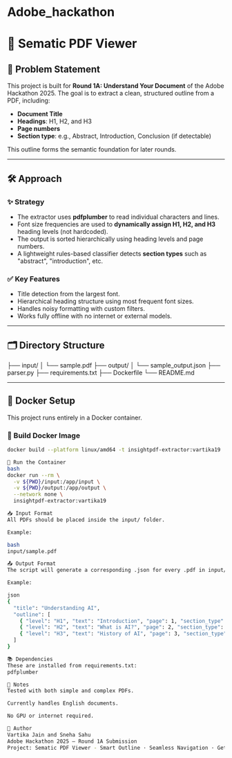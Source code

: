 # Adobe_hackathon
# 🧠 Sematic PDF Viewer

## 📌 Problem Statement

This project is built for **Round 1A: Understand Your Document** of the Adobe Hackathon 2025. The goal is to extract a clean, structured outline from a PDF, including:

- **Document Title**
- **Headings**: H1, H2, and H3
- **Page numbers**
- **Section type**: e.g., Abstract, Introduction, Conclusion (if detectable)

This outline forms the semantic foundation for later rounds.

---

## 🛠️ Approach

### ✨ Strategy
- The extractor uses **pdfplumber** to read individual characters and lines.
- Font size frequencies are used to **dynamically assign H1, H2, and H3** heading levels (not hardcoded).
- The output is sorted hierarchically using heading levels and page numbers.
- A lightweight rules-based classifier detects **section types** such as "abstract", "introduction", etc.

### ✅ Key Features
- Title detection from the largest font.
- Hierarchical heading structure using most frequent font sizes.
- Handles noisy formatting with custom filters.
- Works fully offline with no internet or external models.

---

## 🗂️ Directory Structure
├── input/
│ └── sample.pdf
├── output/
│ └── sample_output.json
├── parser.py
├── requirements.txt
├── Dockerfile
└── README.md

---

## 🐳 Docker Setup

This project runs entirely in a Docker container.

### 🔧 Build Docker Image
```bash
docker build --platform linux/amd64 -t insightpdf-extractor:vartika19 .

🚀 Run the Container
bash
docker run --rm \
  -v ${PWD}/input:/app/input \
  -v ${PWD}/output:/app/output \
  --network none \
  insightpdf-extractor:vartika19

📥 Input Format
All PDFs should be placed inside the input/ folder.

Example:

bash
input/sample.pdf

📤 Output Format
The script will generate a corresponding .json for every .pdf in input/.

Example:

json
{
  "title": "Understanding AI",
  "outline": [
    { "level": "H1", "text": "Introduction", "page": 1, "section_type": "introduction" },
    { "level": "H2", "text": "What is AI?", "page": 2, "section_type": "other" },
    { "level": "H3", "text": "History of AI", "page": 3, "section_type": "other" }
  ]
}

📚 Dependencies
These are installed from requirements.txt:
pdfplumber

🧪 Notes
Tested with both simple and complex PDFs.

Currently handles English documents.

No GPU or internet required.

🤖 Author
Vartika Jain and Sneha Sahu
Adobe Hackathon 2025 – Round 1A Submission
Project: Sematic PDF Viewer - Smart Outline · Seamless Navigation · Get to the Core · Fast
